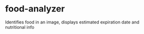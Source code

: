 # food-analyzer
Identifies food in an image, displays estimated expiration date and nutritional info
